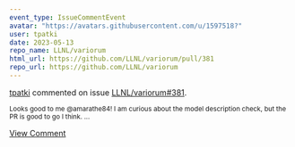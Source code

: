 ```yaml
---
event_type: IssueCommentEvent
avatar: "https://avatars.githubusercontent.com/u/1597518?"
user: tpatki
date: 2023-05-13
repo_name: LLNL/variorum
html_url: https://github.com/LLNL/variorum/pull/381
repo_url: https://github.com/LLNL/variorum
---
```


<a href='https://github.com/tpatki' target='_blank'>tpatki</a> commented on issue <a href='https://github.com/LLNL/variorum/pull/381' target='_blank'>LLNL/variorum#381</a>.

<small>Looks good to me @amarathe84! I am curious about the model description check, but the PR is good to go I think....</small>

<a href='https://github.com/LLNL/variorum/pull/381' target='_blank'>View Comment</a>